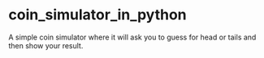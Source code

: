 # coin_simulator_in_python
A simple coin simulator where it will ask you to guess for head or tails and then show your result.
